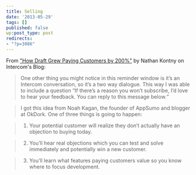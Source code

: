 ```yaml
---
title: Selling
date: '2013-05-29'
tags: []
published: false
wp:post_type: post
redirects:
- "?p=3086"
---
```


From ["How Draft Grew Paying Customers by 200%"](http://insideintercom.io/how-draft-grew-paying-customers-by-200/) by Nathan Kontny on Intercom's Blog:


> One other thing you might notice in this reminder window is it’s an Intercom conversation, so it’s a two way dialogue. This way I was able to include a question “If there’s a reason you won’t subscribe, I’d love to hear your feedback. You can reply to this message below.“

> I got this idea from Noah Kagan, the founder of AppSumo and blogger at OkDork. One of three things is going to happen:

> 1. Your potential customer will realize they don’t actually have an objection to buying today.

> 2. You’ll hear real objections which you can test and solve immediately and potentially win a new customer.

> 3. You’ll learn what features paying customers value so you know where to focus development.

